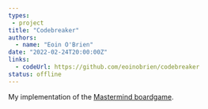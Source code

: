 ```yaml
---
types:
 - project
title: "Codebreaker"
authors:
  - name: "Eoin O'Brien"
date: "2022-02-24T20:00:00Z"
links:
  - codeUrl: https://github.com/eoinobrien/codebreaker
status: offline
---
```


My implementation of the [Mastermind boardgame](https://en.wikipedia.org/wiki/Mastermind_(board_game)).